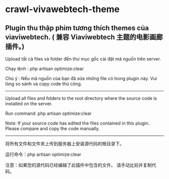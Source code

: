 # crawl-vivawebtech-theme
## Plugin thu thập phim tương thích themes của viaviwebtech. ( 兼容 Viaviwebtech 主题的电影画廊插件。)

Upload tất cả files và folder đến thư mục gốc cài đặt mã nguồn trên server.

Chạy lệnh : php artisan optimize:clear

Chú ý : Nếu mã nguồn của bạn đã sửa những file có trong plugin này. Vui lòng so sánh và copy code thủ công.
***
Upload all files and folders to the root directory where the source code is installed on the server.

Run command: php artisan optimize:clear

Note: If your source code has edited the files contained in this plugin. Please compare and copy the code manually.

***

将所有文件和文件夹上传到服务器上安装源代码的根目录下。

运行命令：php artisan optimize:clear

注意：如果您的源代码已经编辑了此插件中包含的文件。 请手动比较并复制代码。
